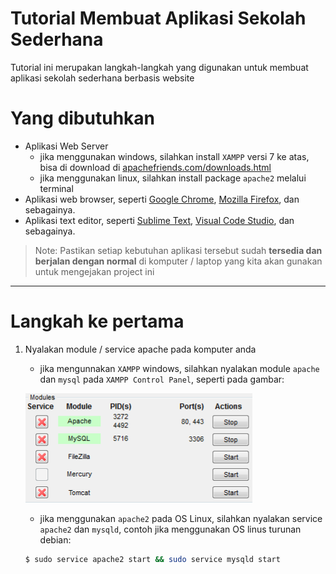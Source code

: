 # Tutorial Membuat Aplikasi Sekolah Sederhana

Tutorial ini merupakan langkah-langkah yang digunakan untuk membuat aplikasi sekolah sederhana berbasis website

# Yang dibutuhkan
* Aplikasi Web Server
    - jika menggunakan windows, silahkan install ``XAMPP`` versi 7 ke atas, bisa di download di [apachefriends.com/downloads.html](https://www.apachefriends.org/download.html)
    - jika menggunakan linux, silahkan install package ``apache2`` melalui terminal
* Aplikasi web browser, seperti [Google Chrome](https://www.google.com/chrome/), [Mozilla Firefox](https://www.mozilla.org/en-US/firefox/new/), dan sebagainya.
* Aplikasi text editor, seperti [Sublime Text](https://www.sublimetext.com/download), [Visual Code Studio](https://code.visualstudio.com/download), dan sebagainya.


> Note: Pastikan setiap kebutuhan aplikasi tersebut sudah **tersedia dan berjalan dengan normal** di komputer / laptop yang kita akan gunakan untuk mengejakan project ini
___

# Langkah ke pertama
1. Nyalakan module / service apache pada komputer anda
    * jika mengunnakan ``XAMPP`` windows, silahkan nyalakan module ``apache`` dan ``mysql`` pada ``XAMPP Control Panel``, seperti pada gambar:
        
    !["Start Module apache dan MySQL pada XAMPP"!](images/image1.png)

    
    * jika menggunakan ``apache2`` pada OS Linux, silahkan nyalakan service ``apache2`` dan ``mysqld``, contoh jika menggunakan OS linus turunan debian:
    ```sh
    $ sudo service apache2 start && sudo service mysqld start
    ```



